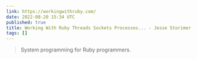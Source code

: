 ```yaml
---
link: https://workingwithruby.com/
date: 2022-08-20 15:34 UTC
published: true
title: Working With Ruby Threads Sockets Processes... - Jesse Storimer
tags: []
---
```


<blockquote>System programming for Ruby programmers.</blockquote>
